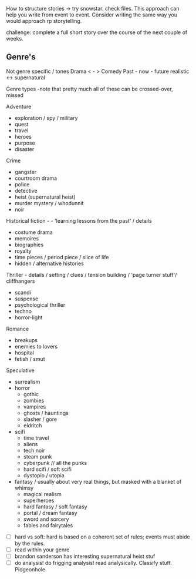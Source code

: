 
How to structure stories -> try snowstar. 
check files. This approach can help you write from event to event. Consider writing the same way you would approach rp storytelling. 

challenge: complete a full short story over the course of the next couple of weeks. 

## Genre's

Not genre specific / tones 
Drama < - > Comedy
Past - now - future
realistic <-> supernatural


Genre types -note that pretty much all of these can be crossed-over, missed

Adventure
- exploration / spy / military 
- quest 
- travel
- heroes
- purpose
- disaster


Crime
- gangster
- courtroom drama
- police 
- detective
- heist (supernatural heist)
- murder mystery / whodunnit
- noir

Historical fiction - - 'learning lessons from the past' / details 
- costume drama
- memoires
- biographies
- royalty
- time pieces / period piece / slice of life
- hidden / alternative histories

Thriller - details / setting / clues / tension building / 'page turner stuff'/ cliffhangers
- scandi
- suspense
- psychological thriller
- techno
- horror-light

Romance
- breakups
- enemies to lovers
- hospital 
- fetish / smut

Speculative
- surrealism
- horror
	- gothic
	- zombies
	- vampires
	- ghosts / hauntings
	- slasher / gore
	- eldritch
- scifi
	- time travel
	- aliens
	- tech noir
	- steam punk
	- cyberpunk // all the punks
	- hard scifi / soft scifi
	- dystopio / utopia
- fantasy / usually about very real things, but masked with a blanket of whimsy
	- magical realism
	- superheroes 
	- hard fantasy / soft fantasy
	- portal / dream fantasy
	- sword and sorcery
	- fables and fairytales

- [ ] hard vs soft: hard is based on a coherent set of rules; events must abide by the rules. 
- [ ] read within your genre
- [ ] brandon sanderson has interesting supernatural heist stuf
- [ ] do analysis! do frigging analysis! read analysically. Classify stuff. Pidgeonhole
